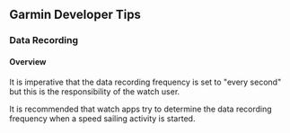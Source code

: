 ## Garmin Developer Tips

### Data Recording

#### Overview

It is imperative that the data recording frequency is set to "every second" but this is the responsibility of the watch user.

It is recommended that watch apps try to determine the data recording frequency when a speed sailing activity is started.
